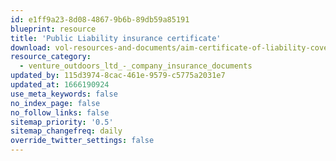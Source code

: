 ```yaml
---
id: e1ff9a23-8d08-4867-9b6b-89db59a85191
blueprint: resource
title: 'Public Liability insurance certificate'
download: vol-resources-and-documents/aim-certificate-of-liability-cover.pdf
resource_category:
  - venture_outdoors_ltd_-_company_insurance_documents
updated_by: 115d3974-8cac-461e-9579-c5775a2031e7
updated_at: 1666190924
use_meta_keywords: false
no_index_page: false
no_follow_links: false
sitemap_priority: '0.5'
sitemap_changefreq: daily
override_twitter_settings: false
---
```

